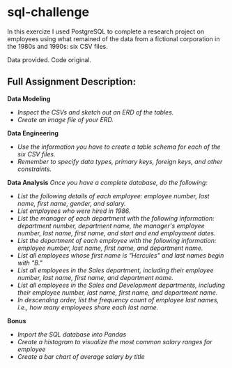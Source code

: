 # sql-challenge

In this exercize I used PostgreSQL to complete a research project on employees using what remained of the data from a fictional corporation in the 1980s and 1990s: six CSV files.

Data provided. Code original.

## Full Assignment Description:

<b>Data Modeling</b>
  <i>
   - Inspect the CSVs and sketch out an ERD of the tables. 
   - Create an image file of your ERD.
  </i>
  
<b>Data Engineering</b>
<i>
  - Use the information you have to create a table schema for each of the six CSV files. 
  - Remember to specify data types, primary keys, foreign keys, and other constraints.
</i>

<b>Data Analysis</b>
<i>
Once you have a complete database, do the following:

  - List the following details of each employee: employee number, last name, first name, gender, and salary.
  - List employees who were hired in 1986.
  - List the manager of each department with the following information: department number, department name, the manager's employee number, last name, first name, and start and end employment dates.
  - List the department of each employee with the following information: employee number, last name, first name, and department name.
  - List all employees whose first name is "Hercules" and last names begin with "B."
  - List all employees in the Sales department, including their employee number, last name, first name, and department name.
  - List all employees in the Sales and Development departments, including their employee number, last name, first name, and department name.
  - In descending order, list the frequency count of employee last names, i.e., how many employees share each last name.
</i>

<b>Bonus</b>
<i>
 - Import the SQL database into Pandas
 - Create a histogram to visualize the most common salary ranges for employee
 - Create a bar chart of average salary by title
 </i>
 </details>
